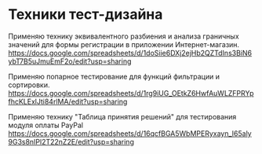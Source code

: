 # Техники тест-дизайна
Применяю технику эквивалентного разбиения и анализа граничных значений для формы регистрации в приложении Интернет-магазин. 
https://docs.google.com/spreadsheets/d/1doSiie6DXj2ejHb2QZTdIns3BiN6ybT7B5uJmuEmF2o/edit?usp=sharing

Применяю попарное тестирование для функций фильтрации и сортировки.
https://docs.google.com/spreadsheets/d/1rg9iUG_OEtkZ6HwfAuWLZFPRYpfhcKLExlJti84rlMA/edit?usp=sharing

Применяю технику "Таблица принятия решений" для тестирования модуля оплаты PayPal
https://docs.google.com/spreadsheets/d/16qcfBGA5WbMPERyxayn_I65aly9G3s8nIPl2T22nZ2E/edit?usp=sharing
